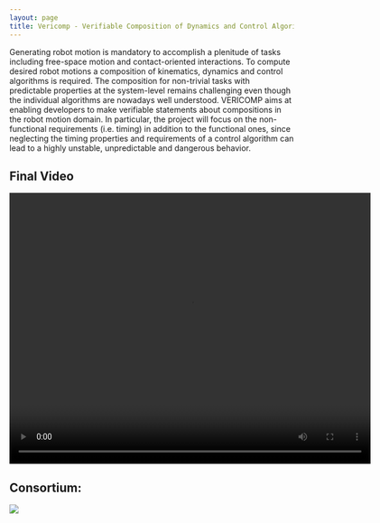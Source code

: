 ```yaml
---
layout: page
title: Vericomp - Verifiable Composition of Dynamics and Control Algorithms for Robot Motion
---
```


Generating robot motion is mandatory to accomplish a plenitude of tasks including free-space motion and contact-oriented interactions. To compute desired robot motions a composition of kinematics, dynamics and control algorithms is required. The composition for non-trivial tasks with predictable properties at the system-level remains challenging even though the individual algorithms are nowadays well understood. VERICOMP aims at enabling developers to make verifiable statements about compositions in the robot motion domain. In particular, the project will focus on the non-functional requirements (i.e. timing) in addition to the functional ones, since neglecting the timing properties and requirements of a control algorithm can lead to a highly unstable, unpredictable and dangerous behavior.

## Final Video

<video width="640" height="480" controls><source src="video/itp-presentation.ogv" type="video/ogg">Your browser does not support the video tag.</video>

## Consortium:
[<symbol id="logo-square" viewBox="0 0 45 45"><path class="st0" d="M35 10V0H0v45h45V10z"></path></symbol>](https://www.uni-bielefeld.de/)

[<img src="http://robmosys.eu/wp-content/uploads/2019/10/h-brs-300x222.jpg">](https://www.h-brs.de/de)
